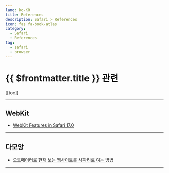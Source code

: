 ```yaml
---
lang: ko-KR
title: References
description: Safari > References
icon: fas fa-book-atlas
category: 
  - Safari
  - References
tag: 
  - safari
  - browser
---
```


# {{ $frontmatter.title }} 관련

[[toc]]

---

## WebKit

- [WebKit Features in Safari 17.0](https://webkit.org/blog/14445/webkit-features-in-safari-17-0/)

---

## 다모앙

- [오토메이터로 현재 보는 웹사이트를 사파리로 여는 방법](https://damoang.net/lecture/2081)

---

<TagLinks />
